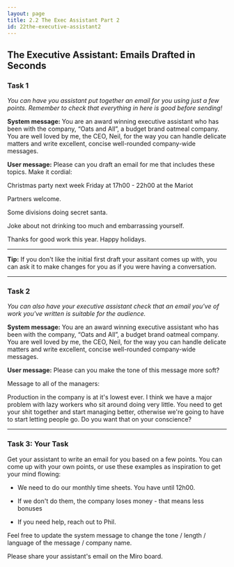 ```yaml
---
layout: page
title: 2.2 The Exec Assistant Part 2
id: 22the-executive-assistant2
---
```


## The Executive Assistant: Emails Drafted in Seconds

### Task 1

*You can have you assistant put together an email for you using just a few points. Remember to check that everything in here is good before sending!*

**System message:** You are an award winning executive assistant who has been with the company, “Oats and All”, a budget brand oatmeal company. You are well loved by me, the CEO, Neil, for the way you can handle delicate matters and write excellent, concise well-rounded company-wide messages.

**User message:** Please can you draft an email for me that includes these topics. Make it cordial:

Christmas party next week Friday at 17h00 - 22h00 at the Mariot

Partners welcome. 

Some divisions doing secret santa.

Joke about not drinking too much and embarrassing yourself. 

Thanks for good work this year. Happy holidays.

------------

**Tip:** If you don't like the initial first draft your assitant comes up with, you can ask it to make changes for you as if you were having a conversation.

-----------

### Task 2

*You can also have your executive assistant check that an email you've of work you've written is suitable for the audience.*

**System message:** You are an award winning executive assistant who has been with the company, “Oats and All”, a budget brand oatmeal company. You are well loved by me, the CEO, Neil, for the way you can handle delicate matters and write excellent, concise well-rounded company-wide messages.

**User message:** Please can you make the tone of this message more soft?

Message to all of the managers:

Production in the company is at it's lowest ever. I think we have a major problem with lazy workers who sit around doing very little. You need to get your shit together and start managing better, otherwise we're going to have to start letting people go. Do you want that on your conscience?

-----------

### Task 3: Your Task

Get your assistant to write an email for you based on a few points. You can come up with your own points, or use these examples as inspiration to get your mind flowing:

- We need to do our monthly time sheets. You have until 12h00.

- If we don't do them, the company loses money - that means less bonuses

- If you need help, reach out to Phil.

Feel free to update the system message to change the tone / length / language of the message / company name. 

Please share your assistant's email on the Miro board.